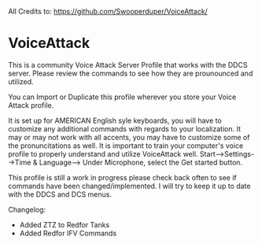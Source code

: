 All Credits to: https://github.com/Swooperduper/VoiceAttack/

# VoiceAttack
 
This is a community Voice Attack Server Profile that works with the DDCS server.
Please review the commands to see how they are prounounced and utilized.

You can Import or Duplicate this profile wherever you store your Voice Attack profile.

It is set up for AMERICAN English syle keyboards, you will have to customize any additional commands with regards to your localization. 
It may or may not work with all accents, you may have to customize some of the pronuncitations as well.
It is important to train your computer's voice profile to properly understand and utilize VoiceAttack well.
Start-->Settings-->Time & Language-->
Under Microphone, select the Get started button.

This profile is still a work in progress please check back often to see if commands have been changed/implemented. I will try to keep it up to date with the DDCS and DCS menus.


Changelog:
- Added ZTZ to Redfor Tanks
- Added Redfor IFV Commands

